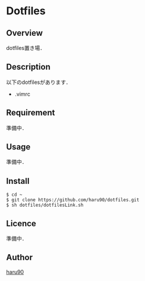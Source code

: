 Dotfiles
====

## Overview

dotfiles置き場．


## Description

以下のdotfilesがあります．
- .vimrc


## Requirement

準備中．


## Usage

準備中．


## Install

```
$ cd ~
$ git clone https://github.com/haru90/dotfiles.git
$ sh dotfiles/dotfilesLink.sh
```


## Licence

準備中．


## Author

[haru90](https://github.com/haru90)
